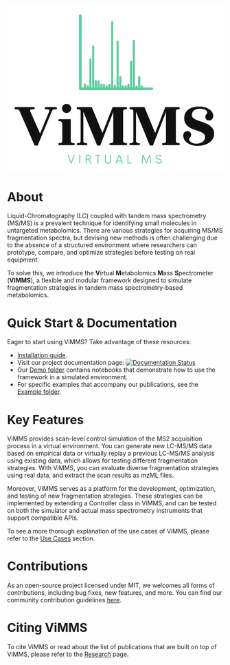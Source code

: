 ![ViMMS Logo](images/logo.png?raw=true "ViMMS Logo")

# About

Liquid-Chromatography (LC) coupled with tandem mass spectrometry (MS/MS) is a prevalent technique for identifying small molecules in untargeted metabolomics. There are various strategies for acquiring MS/MS fragmentation spectra, but devising new methods is often challenging due to the absence of a structured environment where researchers can prototype, compare, and optimize strategies before testing on real equipment. 

To solve this, we introduce the **V**irtual **M**etabolomics **M**ass **S**pectrometer (**VIMMS**), a flexible and modular framework designed to simulate fragmentation strategies in tandem mass spectrometry-based metabolomics. 

# Quick Start & Documentation

Eager to start using ViMMS? Take advantage of these resources:
- [Installation guide](pages/installation.md).
- Visit our project documentation page: [![Documentation Status](https://readthedocs.org/projects/vimms/badge/?version=latest)](http://vimms.readthedocs.io/?badge=latest)
- Our [Demo folder](https://github.com/glasgowcompbio/vimms/tree/master/demo) contains notebooks that demonstrate how to use the framework in a simulated environment.
- For specific examples that accompany our publications, see the [Example folder](https://github.com/glasgowcompbio/vimms/tree/master/examples).

# Key Features

ViMMS provides scan-level control simulation of the MS2 acquisition process in a virtual environment. You can generate new LC-MS/MS data based on empirical data or virtually replay a previous LC-MS/MS analysis using existing data, which allows for testing different fragmentation strategies. With ViMMS, you can evaluate diverse fragmentation strategies using real data, and extract the scan results as mzML files.

Moreover, ViMMS serves as a platform for the development, optimization, and testing of new fragmentation strategies. These strategies can be implemented by extending a Controller class in ViMMS, and can be tested on both the simulator and actual mass spectrometry instruments that support compatible APIs.

To see a more thorough explanation of the use cases of ViMMS, please refer to the [Use Cases](pages/use_cases.md) section.

# Contributions

As an open-source project licensed under MIT, we welcomes all forms of contributions, including bug fixes, new features, and more. You can find our community contribution guidelines [here](https://github.com/glasgowcompbio/vimms/blob/master/CONTRIBUTING.md).

# Citing ViMMS 

To cite ViMMS or read about the list of publications that are built on top of ViMMS, please refer to the [Research](pages/research.md) page.
